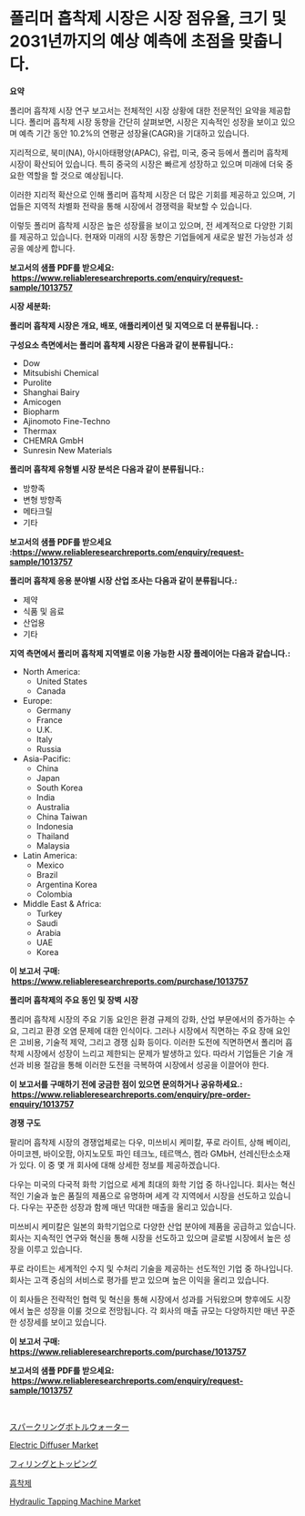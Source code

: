 <p><h1>폴리머 흡착제 시장은 시장 점유율, 크기 및 2031년까지의 예상 예측에 초점을 맞춥니다.</h1></p><p><strong>요약</strong></p>
<p><p>폴리머 흡착제 시장 연구 보고서는 전체적인 시장 상황에 대한 전문적인 요약을 제공합니다. 폴리머 흡착제 시장 동향을 간단히 살펴보면, 시장은 지속적인 성장을 보이고 있으며 예측 기간 동안 10.2%의 연평균 성장율(CAGR)을 기대하고 있습니다.</p><p>지리적으로, 북미(NA), 아시아태평양(APAC), 유럽, 미국, 중국 등에서 폴리머 흡착제 시장이 확산되어 있습니다. 특히 중국의 시장은 빠르게 성장하고 있으며 미래에 더욱 중요한 역할을 할 것으로 예상됩니다.</p><p>이러한 지리적 확산으로 인해 폴리머 흡착제 시장은 더 많은 기회를 제공하고 있으며, 기업들은 지역적 차별화 전략을 통해 시장에서 경쟁력을 확보할 수 있습니다.</p><p>이렇듯 폴리머 흡착제 시장은 높은 성장률을 보이고 있으며, 전 세계적으로 다양한 기회를 제공하고 있습니다. 현재와 미래의 시장 동향은 기업들에게 새로운 발전 가능성과 성공을 예상케 합니다.</p></p>
<p><strong>보고서의 샘플 PDF를 받으세요: &nbsp;<a href="https://www.reliableresearchreports.com/enquiry/request-sample/1013757">https://www.reliableresearchreports.com/enquiry/request-sample/1013757</a></strong></p>
<p><strong>시장 세분화:</strong></p>
<p><strong> 폴리머 흡착제 시장은 개요, 배포, 애플리케이션 및 지역으로 더 분류됩니다. :</strong></p>
<p><strong>구성요소 측면에서는 폴리머 흡착제 시장은 다음과 같이 분류됩니다.:</strong></p>
<p><ul><li>Dow</li><li>Mitsubishi Chemical</li><li>Purolite</li><li>Shanghai Bairy</li><li>Amicogen</li><li>Biopharm</li><li>Ajinomoto Fine-Techno</li><li>Thermax</li><li>CHEMRA GmbH</li><li>Sunresin New Materials</li></ul></p>
<p><strong> 폴리머 흡착제 유형별 시장 분석은 다음과 같이 분류됩니다.:</strong></p>
<p><ul><li>방향족</li><li>변형 방향족</li><li>메타크릴</li><li>기타</li></ul></p>
<p><strong>보고서의 샘플 PDF를 받으세요 :<a href="https://www.reliableresearchreports.com/enquiry/request-sample/1013757">https://www.reliableresearchreports.com/enquiry/request-sample/1013757</a></strong></p>
<p><strong> 폴리머 흡착제 응용 분야별 시장 산업 조사는 다음과 같이 분류됩니다.:</strong></p>
<p><ul><li>제약</li><li>식품 및 음료</li><li>산업용</li><li>기타</li></ul></p>
<p><strong>지역 측면에서 폴리머 흡착제 지역별로 이용 가능한 시장 플레이어는 다음과 같습니다.:</strong></p>
<p><ul>
    <li>
        North America:
        <ul>
            <li>United States</li>
            <li>Canada</li>
        </ul>
    </li>
    <li>
        Europe:
        <ul>
            <li>Germany</li>
            <li>France</li>
            <li>U.K.</li>
            <li>Italy</li>
            <li>Russia</li>
        </ul>
    </li>
    <li>
        Asia-Pacific:
        <ul>
            <li>China</li>
            <li>Japan</li>
            <li>South Korea</li>
            <li>India</li>
            <li>Australia</li>
            <li>China Taiwan</li>
            <li>Indonesia</li>
            <li>Thailand</li>
            <li>Malaysia</li>
        </ul>
    </li>
    <li>
        Latin America:
        <ul>
            <li>Mexico</li>
            <li>Brazil</li>
            <li>Argentina Korea</li>
            <li>Colombia</li>
        </ul>
    </li>
    <li>
        Middle East & Africa:
        <ul>
            <li>Turkey</li>
            <li>Saudi</li>
            <li>Arabia</li>
            <li>UAE</li>
            <li>Korea</li>
        </ul>
    </li>
    </ul></p>
<p><strong>이 보고서 구매: &nbsp;<a href="https://www.reliableresearchreports.com/purchase/1013757">https://www.reliableresearchreports.com/purchase/1013757</a></strong></p>
<p><strong>폴리머 흡착제의 주요 동인 및 장벽 시장</strong></p>
<p><p>폴리머 흡착제 시장의 주요 기동 요인은 환경 규제의 강화, 산업 부문에서의 증가하는 수요, 그리고 환경 오염 문제에 대한 인식이다. 그러나 시장에서 직면하는 주요 장애 요인은 고비용, 기술적 제약, 그리고 경쟁 심화 등이다. 이러한 도전에 직면하면서 폴리머 흡착제 시장에서 성장이 느리고 제한되는 문제가 발생하고 있다. 따라서 기업들은 기술 개선과 비용 절감을 통해 이러한 도전을 극복하여 시장에서 성공을 이끌어야 한다.</p></p>
<p><strong>이 보고서를 구매하기 전에 궁금한 점이 있으면 문의하거나 공유하세요.: &nbsp;<a href="https://www.reliableresearchreports.com/enquiry/pre-order-enquiry/1013757">https://www.reliableresearchreports.com/enquiry/pre-order-enquiry/1013757</a></strong></p>
<p><strong>경쟁 구도</strong></p>
<p><p>팔리머 흡착제 시장의 경쟁업체로는 다우, 미쓰비시 케미칼, 푸로 라이트, 상해 베이리, 아미코젠, 바이오팜, 아지노모토 파인 테크노, 테르맥스, 켐라 GMbH, 선레신탄소소재가 있다. 이 중 몇 개 회사에 대해 상세한 정보를 제공하겠습니다.</p><p>다우는 미국의 다국적 화학 기업으로 세계 최대의 화학 기업 중 하나입니다. 회사는 혁신적인 기술과 높은 품질의 제품으로 유명하며 세계 각 지역에서 시장을 선도하고 있습니다. 다우는 꾸준한 성장과 함께 매년 막대한 매출을 올리고 있습니다.</p><p>미쓰비시 케미칼은 일본의 화학기업으로 다양한 산업 분야에 제품을 공급하고 있습니다. 회사는 지속적인 연구와 혁신을 통해 시장을 선도하고 있으며 글로벌 시장에서 높은 성장을 이루고 있습니다.</p><p>푸로 라이트는 세계적인 수지 및 수처리 기술을 제공하는 선도적인 기업 중 하나입니다. 회사는 고객 중심의 서비스로 평가를 받고 있으며 높은 이익을 올리고 있습니다.</p><p>이 회사들은 전략적인 협력 및 혁신을 통해 시장에서 성과를 거둬왔으며 향후에도 시장에서 높은 성장을 이룰 것으로 전망됩니다. 각 회사의 매출 규모는 다양하지만 매년 꾸준한 성장세를 보이고 있습니다.</p></p>
<p><strong>이 보고서 구매: &nbsp; <a href="https://www.reliableresearchreports.com/purchase/1013757">https://www.reliableresearchreports.com/purchase/1013757</a></strong></p>
<p><strong>보고서의 샘플 PDF를 받으세요: &nbsp;<a href="https://www.reliableresearchreports.com/enquiry/request-sample/1013757">https://www.reliableresearchreports.com/enquiry/request-sample/1013757</a></strong><strong></strong></p>
<p>&nbsp;</p>
<p><p><a href="https://github.com/hwbcz413288296/Market-Research-Report-List-1/blob/main/89717945659.md">スパークリングボトルウォーター</a></p><p><a href="https://github.com/derrinmiltonellis35gcl/Market-Research-Report-List-1/blob/main/electric-diffuser-market.md">Electric Diffuser Market</a></p><p><a href="https://github.com/efcvopdgkdx128/Market-Research-Report-List-1/blob/main/69874725658.md">フィリングとトッピング</a></p><p><a href="https://github.com/RichardLueilwitz787/Market-Research-Report-List-1/blob/main/97200695295.md">흡착제</a></p><p><a href="https://view.publitas.com/reportprime-1/insights-into-hydraulic-tapping-machine-market-size-analysing-market-share-trends-and-growth-from-2024-to-2031/">Hydraulic Tapping Machine Market</a></p></p>